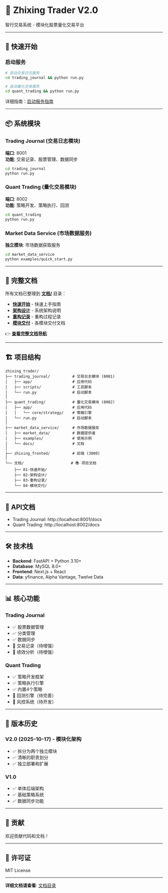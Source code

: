 # 🎯 Zhixing Trader V2.0

智行交易系统 - 模块化股票量化交易平台

---

## 🚀 快速开始

### 启动服务

```bash
# 启动交易日志服务
cd trading_journal && python run.py

# 启动量化交易服务
cd quant_trading && python run.py
```

详细指南：[启动服务指南](文档/01-快速开始/启动服务指南.md)

---

## 📦 系统模块

### Trading Journal (交易日志模块)
**端口**: 8001  
**功能**: 交易记录、股票管理、数据同步

```bash
cd trading_journal
python run.py
```

### Quant Trading (量化交易模块)
**端口**: 8002  
**功能**: 策略开发、策略执行、回测

```bash
cd quant_trading
python run.py
```

### Market Data Service (市场数据服务)
**独立模块**: 市场数据获取服务

```bash
cd market_data_service
python examples/quick_start.py
```

---

## 📖 完整文档

所有文档已整理到 **[文档/](文档/)** 目录：

- **[快速开始](文档/01-快速开始/)** - 快速上手指南
- **[架构设计](文档/02-架构设计/)** - 系统架构说明
- **[重构记录](文档/03-重构记录/)** - 重构过程记录
- **[模块交付](文档/04-模块交付/)** - 各模块交付文档

👉 **[查看完整文档导航](文档/README.md)**

---

## 🏗️ 项目结构

```
zhixing_trader/
├── trading_journal/          # 交易日志模块 (8001)
│   ├── app/                  # 应用代码
│   ├── scripts/              # 工具脚本
│   └── run.py                # 启动脚本
│
├── quant_trading/            # 量化交易模块 (8002)
│   ├── app/                  # 应用代码
│   │   └── core/strategy/    # 策略引擎
│   └── run.py                # 启动脚本
│
├── market_data_service/      # 市场数据服务
│   ├── market_data/          # 数据提供者
│   ├── examples/             # 使用示例
│   └── docs/                 # 文档
│
├── zhixing_fronted/          # 前端 (3000)
│
└── 文档/                     # 📚 项目文档
    ├── 01-快速开始/
    ├── 02-架构设计/
    ├── 03-重构记录/
    └── 04-模块交付/
```

---

## 🔗 API文档

- Trading Journal: http://localhost:8001/docs
- Quant Trading: http://localhost:8002/docs

---

## 🛠️ 技术栈

- **Backend**: FastAPI + Python 3.10+
- **Database**: MySQL 8.0+
- **Frontend**: Next.js + React
- **Data**: yfinance, Alpha Vantage, Twelve Data

---

## 📊 核心功能

### Trading Journal
- ✅ 股票数据管理
- ✅ 分类管理
- ✅ 数据同步
- 🔄 交易记录（待增强）
- 🔄 绩效分析（待增强）

### Quant Trading
- ✅ 策略开发框架
- ✅ 策略执行引擎
- ✅ 内置4个策略
- 🔄 回测引擎（待完善）
- 🔄 风控系统（待开发）

---

## 📝 版本历史

### V2.0 (2025-10-17) - 模块化架构
- ✅ 拆分为两个独立模块
- ✅ 清晰的职责划分
- ✅ 独立部署和扩展

### V1.0
- ✅ 单体后端架构
- ✅ 基础策略系统
- ✅ 数据同步功能

---

## 🤝 贡献

欢迎贡献代码和文档！

---

## 📄 许可证

MIT License

---

**详细文档请查看**: [文档目录](文档/)
